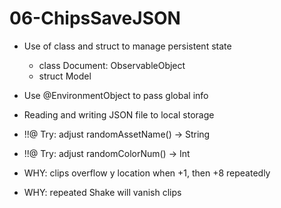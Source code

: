 # 06-ChipsSaveJSON

- Use of class and struct to manage persistent state
    - class Document: ObservableObject
    - struct Model
    
- Use @EnvironmentObject to pass global info
    
- Reading and writing JSON file to local storage

- !!@ Try: adjust randomAssetName() -> String 
- !!@ Try: adjust randomColorNum() -> Int 
- WHY: clips overflow y location when +1, then +8 repeatedly
- WHY: repeated Shake will vanish clips
